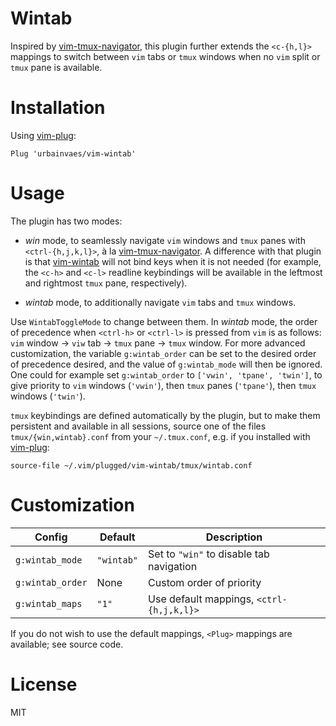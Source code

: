 # Wintab

Inspired by [vim-tmux-navigator](https://github.com/christoomey/vim-tmux-navigator),
this plugin further extends the `<c-{h,l}>` mappings to switch between `vim` tabs or `tmux` windows when no `vim` split or `tmux` pane is available.

# Installation

Using [vim-plug](https://github.com/junegunn/vim-plug):

```vim
Plug 'urbainvaes/vim-wintab'
```
# Usage

The plugin has two modes:

- *win* mode, to seamlessly navigate `vim` windows and `tmux` panes with `<ctrl-{h,j,k,l}>`, à la [vim-tmux-navigator](https://github.com/christoomey/vim-tmux-navigator).
A difference with that plugin is that [vim-wintab](https://github.com/urbainvaes/vim-wintab) will not bind keys when it is not needed
(for example, the `<c-h>` and `<c-l>` readline keybindings will be available in the leftmost and rightmost `tmux` pane, respectively).

- *wintab* mode, to additionally navigate `vim` tabs and `tmux` windows.

Use `WintabToggleMode` to change between them.
In *wintab* mode,
the order of precedence when `<ctrl-h>` or `<ctrl-l>` is pressed from `vim` is as follows: `vim` window → `viw` tab → `tmux` pane → `tmux` window.
For more advanced customization,
the variable `g:wintab_order` can be set to the desired order of precedence desired,
and the value of `g:wintab_mode` will then be ignored.
One could for example set `g:wintab_order` to `['vwin', 'tpane', 'twin']`,
to give priority to `vim` windows (`'vwin'`), then `tmux` panes (`'tpane'`), then `tmux` windows (`'twin'`).

`tmux` keybindings are defined automatically by the plugin,
but to make them persistent and available in all sessions,
source one of the files `tmux/{win,wintab}.conf` from your `~/.tmux.conf`,
e.g. if you installed with [vim-plug](https://github.com/junegunn/vim-plug):

```tmux
source-file ~/.vim/plugged/vim-wintab/tmux/wintab.conf
```

# Customization

| Config           | Default    | Description                              |
| ------           | -------    | -----------                              |
| `g:wintab_mode`  | `"wintab"` | Set to `"win"` to disable tab navigation |
| `g:wintab_order` | None       | Custom order of priority                 |
| `g:wintab_maps`  | `"1"`      | Use default mappings, `<ctrl-{h,j,k,l}>` |

If you do not wish to use the default mappings,
`<Plug>` mappings are available; see source code.

# License

MIT
